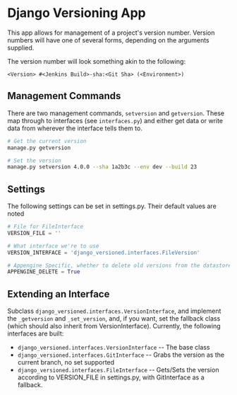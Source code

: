 # Django Versioning App

This app allows for management of a project's version number.  Version numbers
will have one of several forms, depending on the arguments supplied.

The version number will look something akin to the following:

```
<Version> #<Jenkins Build>-sha:<Git Sha> (<Environment>)
```

## Management Commands

There are two management commands, ```setversion``` and ```getversion```.  These map through
to interfaces (see ```interfaces.py```) and either get data or write data from
wherever the interface tells them to.

```bash
# Get the current version
manage.py getversion

# Set the version
manage.py setversion 4.0.0 --sha 1a2b3c --env dev --build 23
```

## Settings

The following settings can be set in settings.py. Their default values are noted

```python
# File for FileInterface
VERSION_FILE = ''

# What interface we're to use
VERSION_INTERFACE = 'django_versioned.interfaces.FileVersion'

# Appengine Specific, whether to delete old versions from the datastore
APPENGINE_DELETE = True
```

## Extending an Interface

Subclass ```django_versioned.interfaces.VersionInterface```, and implement the
```_getversion``` and ```_set_version```, and, if you want, set the fallback
class (which should also inherit from VersionInterface).  Currently, the
following interfaces are built:

* ```django_versioned.interfaces.VersionInterface``` -- The base class
* ```django_versioned.interfaces.GitInterface``` -- Grabs the version as the current
  branch, no set supported
* ```django_versioned.interfaces.FileInterface``` -- Gets/Sets the version according to
  VERSION_FILE in settings.py, with GitInterface as a fallback.
